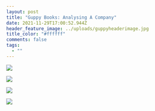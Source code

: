 ```yaml
---
layout: post
title: "Guppy Books: Analysing A Company"
date: 2021-11-29T17:00:52.944Z
header_feature_image: ../uploads/guppyheaderimage.jpg
title_color: "#ffffff"
comments: false
tags:
  - ""
---
```

![](../uploads/1.png)

![](../uploads/2.png)

![](../uploads/3.png)

![](../uploads/4.png)
